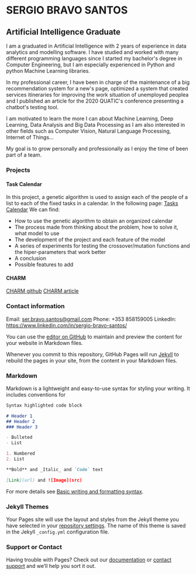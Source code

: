 # SERGIO BRAVO SANTOS
## Artificial Intelligence Graduate

I am a graduated in Artificial Intelligence with 2 years of experience in data analytics and modelling software. I have studied and worked with many different programming languages since I started my bachelor's degree in Computer Engineering, but I am especially experienced in Python and python Machine Learning libraries. 

In my professional career, I have been in charge of the maintenance of a big recommendation system for a new's page, optimized a system that created services itineraries for improving the work situation of unemployed peoplea and I published an article for the 2020 QUATIC's conference presenting a chatbot's testing tool. 

I am motivated to learn the more I can about Machine Learning, Deep Learning, Data Analysis and Big Data Processing as I am also interested in other fields such as Computer Vision, Natural Language Processing, Internet of Things... 

My goal is to grow personally and professionally as I enjoy the time of been part of a team. 

### Projects 
#### Task Calendar
In this project, a genetic algorithm is used to assign each of the people of a list to each of the fixed tasks in a calendar. In the following page: 
[Tasks Calendar](https://github.com/SerBravoSantos/Sergio-Bravo-Santos/blob/gh-pages/TasksCalendar.md)
We can find:
- How to use the genetic algorithm to obtain an organized calendar
- The process made from thinking about the problem, how to solve it, what model to use
- The development of the project and each feature of the model
- A series of experiments for testing the crossover/mutation functions and the hiper-parameters that work better 
- A conclusion
- Possible features to add

#### CHARM
[CHARM github](https://charmtool.github.io/Charm/)
[CHARM article](https://miso.es/pubs/QUATIC.pdf)


### **Contact information**
Email: ser.bravo.santos@gmail.com
Phone: +353 858159005
LinkedIn: https://www.linkedin.com/in/sergio-bravo-santos/








You can use the [editor on GitHub](https://github.com/SerBravoSantos/Sergio-Bravo-Santos/edit/gh-pages/index.md) to maintain and preview the content for your website in Markdown files.

Whenever you commit to this repository, GitHub Pages will run [Jekyll](https://jekyllrb.com/) to rebuild the pages in your site, from the content in your Markdown files.

### Markdown

Markdown is a lightweight and easy-to-use syntax for styling your writing. It includes conventions for

```markdown
Syntax highlighted code block

# Header 1
## Header 2
### Header 3

- Bulleted
- List

1. Numbered
2. List

**Bold** and _Italic_ and `Code` text

[Link](url) and ![Image](src)
```

For more details see [Basic writing and formatting syntax](https://docs.github.com/en/github/writing-on-github/getting-started-with-writing-and-formatting-on-github/basic-writing-and-formatting-syntax).

### Jekyll Themes

Your Pages site will use the layout and styles from the Jekyll theme you have selected in your [repository settings](https://github.com/SerBravoSantos/Sergio-Bravo-Santos/settings/pages). The name of this theme is saved in the Jekyll `_config.yml` configuration file.

### Support or Contact

Having trouble with Pages? Check out our [documentation](https://docs.github.com/categories/github-pages-basics/) or [contact support](https://support.github.com/contact) and we’ll help you sort it out.
